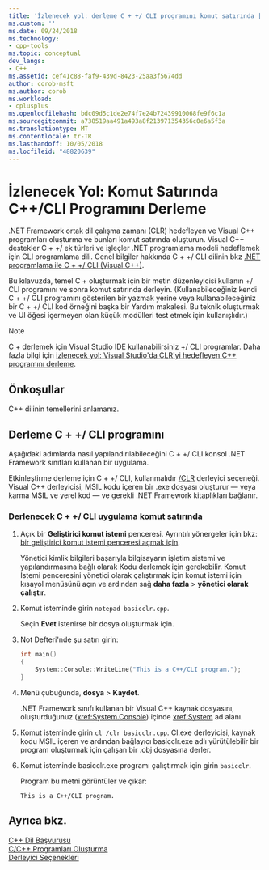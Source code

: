 ```yaml
---
title: 'İzlenecek yol: derleme C + +/ CLI programını komut satırında | Microsoft Docs'
ms.custom: ''
ms.date: 09/24/2018
ms.technology:
- cpp-tools
ms.topic: conceptual
dev_langs:
- C++
ms.assetid: cef41c88-faf9-439d-8423-25aa3f5674dd
author: corob-msft
ms.author: corob
ms.workload:
- cplusplus
ms.openlocfilehash: bdc09d5c1de2e74f7e24b72439910068fe9f6c1a
ms.sourcegitcommit: a738519aa491a493a8f213971354356c0e6a5f3a
ms.translationtype: MT
ms.contentlocale: tr-TR
ms.lasthandoff: 10/05/2018
ms.locfileid: "48820639"
---
```

# <a name="walkthrough-compiling-a-ccli-program-on-the-command-line"></a>İzlenecek Yol: Komut Satırında C++/CLI Programını Derleme

.NET Framework ortak dil çalışma zamanı (CLR) hedefleyen ve Visual C++ programları oluşturma ve bunları komut satırında oluşturun. Visual C++ destekler C + +/ ek türleri ve işleçler .NET programlama modeli hedeflemek için CLI programlama dili. Genel bilgiler hakkında C + +/ CLI dilinin bkz [.NET programlama ile C + +/ CLI (Visual C++)](../dotnet/dotnet-programming-with-cpp-cli-visual-cpp.md).

Bu kılavuzda, temel C + oluşturmak için bir metin düzenleyicisi kullanın +/ CLI programını ve sonra komut satırında derleyin. (Kullanabileceğiniz kendi C + +/ CLI programını gösterilen bir yazmak yerine veya kullanabileceğiniz bir C + +/ CLI kod örneğini başka bir Yardım makalesi. Bu teknik oluşturmak ve UI öğesi içermeyen olan küçük modülleri test etmek için kullanışlıdır.)

> [!NOTE]
> C + derlemek için Visual Studio IDE kullanabilirsiniz +/ CLI programlar. Daha fazla bilgi için [izlenecek yol: Visual Studio'da CLR'yi hedefleyen C++ programını derleme](../ide/walkthrough-compiling-a-cpp-program-that-targets-the-clr-in-visual-studio.md).

## <a name="prerequisites"></a>Önkoşullar

C++ dilinin temellerini anlamanız.

## <a name="compiling-a-ccli-program"></a>Derleme C + +/ CLI programını

Aşağıdaki adımlarda nasıl yapılandırılabileceğini C + +/ CLI konsol .NET Framework sınıfları kullanan bir uygulama.

Etkinleştirme derleme için C + +/ CLI, kullanmalıdır [/CLR](../build/reference/clr-common-language-runtime-compilation.md) derleyici seçeneği. Visual C++ derleyicisi, MSIL kodu içeren bir .exe dosyası oluşturur — veya karma MSIL ve yerel kod — ve gerekli .NET Framework kitaplıkları bağlanır.

### <a name="to-compile-a-ccli-application-on-the-command-line"></a>Derlenecek C + +/ CLI uygulama komut satırında

1. Açık bir **Geliştirici komut istemi** penceresi. Ayrıntılı yönergeler için bkz: [bir geliştirici komut istemi penceresi açmak için](../build/building-on-the-command-line.md#developer_command_prompt).

   Yönetici kimlik bilgileri başarıyla bilgisayarın işletim sistemi ve yapılandırmasına bağlı olarak Kodu derlemek için gerekebilir. Komut İstemi penceresini yönetici olarak çalıştırmak için komut istemi için kısayol menüsünü açın ve ardından sağ **daha fazla** > **yönetici olarak çalıştır**.

1. Komut isteminde girin `notepad basicclr.cpp`.

   Seçin **Evet** istenirse bir dosya oluşturmak için.

1. Not Defteri'nde şu satırı girin:

   ```cpp
   int main()
   {
       System::Console::WriteLine("This is a C++/CLI program.");
   }
   ```

1. Menü çubuğunda, **dosya** > **Kaydet**.

   .NET Framework sınıfı kullanan bir Visual C++ kaynak dosyasını, oluşturduğunuz (<xref:System.Console>) içinde <xref:System> ad alanı.

1. Komut isteminde girin `cl /clr basicclr.cpp`. Cl.exe derleyicisi, kaynak kodu MSIL içeren ve ardından bağlayıcı basicclr.exe adlı yürütülebilir bir program oluşturmak için çalışan bir .obj dosyasına derler.

1. Komut isteminde basicclr.exe programı çalıştırmak için girin `basicclr`.

   Program bu metni görüntüler ve çıkar:

   ```Output
   This is a C++/CLI program.
   ```

## <a name="see-also"></a>Ayrıca bkz.

[C++ Dil Başvurusu](../cpp/cpp-language-reference.md)<br/>
[C/C++ Programları Oluşturma](../build/building-c-cpp-programs.md)<br/>
[Derleyici Seçenekleri](../build/reference/compiler-options.md)
